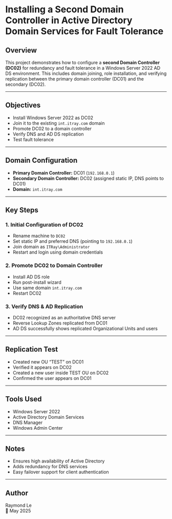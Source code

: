 # Installing a Second Domain Controller in Active Directory Domain Services for Fault Tolerance

## Overview
This project demonstrates how to configure a **second Domain Controller (DC02)** for redundancy and fault tolerance in a Windows Server 2022 AD DS environment. This includes domain joining, role installation, and verifying replication between the primary domain controller (DC01) and the secondary (DC02).

---

## Objectives
- Install Windows Server 2022 as DC02
- Join it to the existing `int.itray.com` domain
- Promote DC02 to a domain controller
- Verify DNS and AD DS replication
- Test fault tolerance

---

## Domain Configuration
- **Primary Domain Controller:** DC01 (`192.168.0.1`)
- **Secondary Domain Controller:** DC02 (assigned static IP, DNS points to DC01)
- **Domain:** `int.itray.com`

---

## Key Steps

### 1. Initial Configuration of DC02
- Rename machine to `DC02`
- Set static IP and preferred DNS (pointing to `192.168.0.1`)
- Join domain as `ITRay\Administrator`
- Restart and login using domain credentials

### 2. Promote DC02 to Domain Controller
- Install AD DS role
- Run post-install wizard
- Use same domain `int.itray.com`
- Restart DC02

### 3. Verify DNS & AD Replication
- DC02 recognized as an authoritative DNS server
- Reverse Lookup Zones replicated from DC01
- AD DS successfully shows replicated Organizational Units and users

---

## Replication Test
- Created new OU “TEST” on DC01
- Verified it appears on DC02
- Created a new user inside TEST OU on DC02
- Confirmed the user appears on DC01

---

## Tools Used
- Windows Server 2022
- Active Directory Domain Services
- DNS Manager
- Windows Admin Center

---

## Notes
- Ensures high availability of Active Directory
- Adds redundancy for DNS services
- Easy failover support for client authentication

---

## Author
Raymond Le  
📅 May 2025
